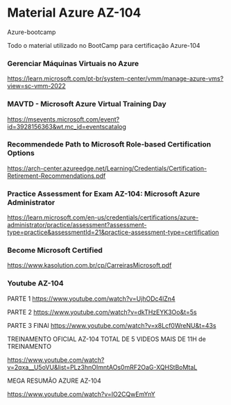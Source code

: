 # Material Azure AZ-104
Azure-bootcamp

Todo o material utilizado no BootCamp para certificação  Azure-104

### Gerenciar Máquinas Virtuais no Azure

https://learn.microsoft.com/pt-br/system-center/vmm/manage-azure-vms?view=sc-vmm-2022

### MAVTD - Microsoft Azure Virtual Training Day

https://msevents.microsoft.com/event?id=3928156363&wt.mc_id=eventscatalog

### Recommendede Path to Microsoft Role-based Certification Options

https://arch-center.azureedge.net/Learning/Credentials/Certification-Retirement-Recommendations.pdf

### Practice Assessment for Exam AZ-104: Microsoft Azure Administrator

https://learn.microsoft.com/en-us/credentials/certifications/azure-administrator/practice/assessment?assessment-type=practice&assessmentId=21&practice-assessment-type=certification

### Become Microsoft Certified

https://www.kasolution.com.br/cp/CarreirasMicrosoft.pdf

### Youtube AZ-104
PARTE 1
https://www.youtube.com/watch?v=UjhODc4lZn4

PARTE 2
https://www.youtube.com/watch?v=dkTHzEYK3Oo&t=5s

PARTE 3 FINAl
https://www.youtube.com/watch?v=x8Lcf0WreNU&t=43s

TREINAMENTO OFICIAL AZ-104 TOTAL DE 5 VIDEOS MAIS DE 11H de TREINAMENTO

https://www.youtube.com/watch?v=2qxa__U5oVU&list=PLz3hnOImntAOs0mRF2OaG-XQHStBoMtaL

MEGA RESUMÃO AZURE AZ-104

https://www.youtube.com/watch?v=IO2CQwEmYnY
